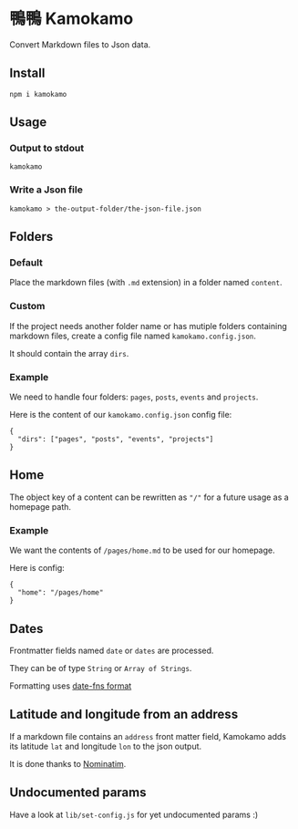 # 鴨鴨 Kamokamo

Convert Markdown files to Json data.

## Install

`npm i kamokamo`

## Usage

### Output to stdout

`kamokamo`

### Write a Json file

`kamokamo > the-output-folder/the-json-file.json`

## Folders

### Default

Place the markdown files (with `.md` extension) in a folder named `content`.

### Custom

If the project needs another folder name or has mutiple folders containing 
markdown files, create a config file named `kamokamo.config.json`.

It should contain the array `dirs`.

### Example

We need to handle four folders: `pages`, `posts`, `events` and `projects`.

Here is the content of our `kamokamo.config.json` config file:

```
{
  "dirs": ["pages", "posts", "events", "projects"]
}
```

## Home

The object key of a content can be rewritten as `"/"` for a future usage 
as a homepage path.

### Example

We want the contents of `/pages/home.md` to be used for our homepage.

Here is config:

```
{
  "home": "/pages/home"
}
```

## Dates

Frontmatter fields named `date` or `dates` are processed.

They can be of type `String` or `Array of Strings`.

Formatting uses [date-fns format](https://date-fns.org/v2.11.1/docs/format)

## Latitude and longitude from an address

If a markdown file contains an `address` front matter field, Kamokamo adds 
its latitude `lat` and longitude `lon` to the json output.

It is done thanks to [Nominatim](https://nominatim.openstreetmap.org/).

## Undocumented params

Have a look at `lib/set-config.js` for yet undocumented params :)